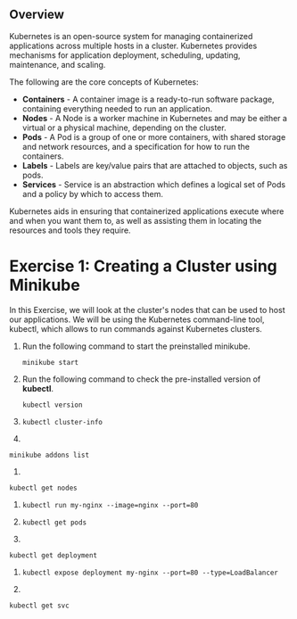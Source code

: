 
## Overview

Kubernetes is an open-source system for managing containerized applications across multiple hosts in a cluster. Kubernetes provides mechanisms for application deployment, scheduling, updating, maintenance, and scaling.

The following are the core concepts of Kubernetes:
   - **Containers** - A container image is a ready-to-run software package, containing everything needed to run an application.
   - **Nodes** - A Node is a worker machine in Kubernetes and may be either a virtual or a physical machine, depending on the cluster.
   - **Pods** - A Pod is a group of one or more containers, with shared storage and network resources, and a specification for how to run the containers. 
   - **Labels** - Labels are key/value pairs that are attached to objects, such as pods.
   - **Services** - Service is an abstraction which defines a logical set of Pods and a policy by which to access them.


Kubernetes aids in ensuring that containerized applications execute where and when you want them to, as well as assisting them in locating the resources and tools they require.

# Exercise 1: Creating a Cluster using Minikube

In this Exercise, we will look at the cluster's nodes that can be used to host our applications. We will be using the Kubernetes command-line tool, kubectl, which allows to run commands against Kubernetes clusters.

1. Run the following command to start the preinstalled minikube.
   
   ```
   minikube start
   ```
1. Run the following command to check the pre-installed version of **kubectl**.
   
   ```
   kubectl version
   ```
   
1.
   ```
   kubectl cluster-info
   ```
   
1.   
  ```
  minikube addons list
  ```
1.   
  ```
  kubectl get nodes
  ```
  
1. 
   ```
   kubectl run my-nginx --image=nginx --port=80
   ```
1.
   ```
   kubectl get pods
   ```
   
1. 
  ```
  kubectl get deployment
  ```
1. 
   ```
   kubectl expose deployment my-nginx --port=80 --type=LoadBalancer
   ```
   
1. 
  ```
  kubectl get svc
  ```
